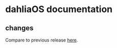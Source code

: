 # dahliaOS documentation

## changes

Compare to previous release [here](https://github.com/dahliaOS/documentation/compare/v220214...v220221).
